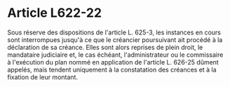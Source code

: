 # Article L622-22

Sous réserve des dispositions de l'article L. 625-3, les instances en cours sont interrompues jusqu'à ce que le créancier poursuivant ait procédé à la déclaration de sa créance. Elles sont alors reprises de plein droit, le mandataire judiciaire et, le cas échéant, l'administrateur ou le commissaire à l'exécution du plan nommé en application de l'article L. 626-25 dûment appelés, mais tendent uniquement à la constatation des créances et à la fixation de leur montant.